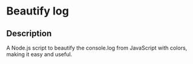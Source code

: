 # Beautify log

## Description

A Node.js script to beautify the console.log from JavaScript with colors, making it easy and useful.

